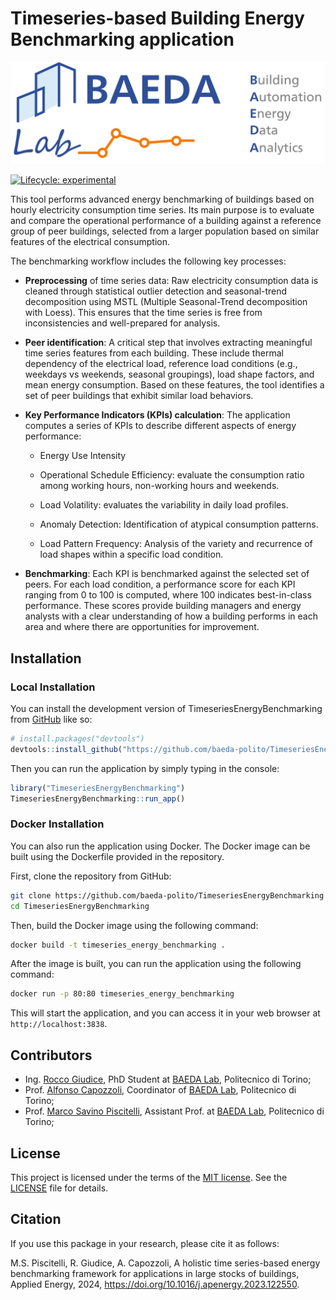 
<!-- README.md is generated from README.Rmd. Please edit that file -->

# Timeseries-based Building Energy Benchmarking application

![](inst/app/www/logo.png)

<!-- badges: start -->

[![Lifecycle:
experimental](https://img.shields.io/badge/lifecycle-experimental-orange.svg)](https://lifecycle.r-lib.org/articles/stages.html#experimental)
<!-- badges: end -->

This tool performs advanced energy benchmarking of buildings based on
hourly electricity consumption time series. Its main purpose is to
evaluate and compare the operational performance of a building against a
reference group of peer buildings, selected from a larger population
based on similar features of the electrical consumption.

The benchmarking workflow includes the following key processes:

- **Preprocessing** of time series data: Raw electricity consumption
  data is cleaned through statistical outlier detection and
  seasonal-trend decomposition using MSTL (Multiple Seasonal-Trend
  decomposition with Loess). This ensures that the time series is free
  from inconsistencies and well-prepared for analysis.

- **Peer identification**: A critical step that involves extracting
  meaningful time series features from each building. These include
  thermal dependency of the electrical load, reference load conditions
  (e.g., weekdays vs weekends, seasonal groupings), load shape factors,
  and mean energy consumption. Based on these features, the tool
  identifies a set of peer buildings that exhibit similar load
  behaviors.

- **Key Performance Indicators (KPIs) calculation**: The application
  computes a series of KPIs to describe different aspects of energy
  performance:

  - Energy Use Intensity

  - Operational Schedule Efficiency: evaluate the consumption ratio
    among working hours, non-working hours and weekends.

  - Load Volatility: evaluates the variability in daily load profiles.

  - Anomaly Detection: Identification of atypical consumption patterns.

  - Load Pattern Frequency: Analysis of the variety and recurrence of
    load shapes within a specific load condition.

- **Benchmarking**: Each KPI is benchmarked against the selected set of
  peers. For each load condition, a performance score for each KPI
  ranging from 0 to 100 is computed, where 100 indicates best-in-class
  performance. These scores provide building managers and energy
  analysts with a clear understanding of how a building performs in each
  area and where there are opportunities for improvement.
 
## Installation

### Local Installation

You can install the development version of TimeseriesEnergyBenchmarking
from [GitHub](https://github.com/) like so:

``` r
# install.packages("devtools")
devtools::install_github("https://github.com/baeda-polito/TimeseriesEnergyBenchmarking")
```

Then you can run the application by simply typing in the console:

``` r
library("TimeseriesEnergyBenchmarking")
TimeseriesEnergyBenchmarking::run_app()
```

### Docker Installation

You can also run the application using Docker. The Docker image can be
built using the Dockerfile provided in the repository.

First, clone the repository from GitHub:

``` bash
git clone https://github.com/baeda-polito/TimeseriesEnergyBenchmarking
cd TimeseriesEnergyBenchmarking
```

Then, build the Docker image using the following command:

``` bash
docker build -t timeseries_energy_benchmarking .
```

After the image is built, you can run the application using the
following command:

``` bash
docker run -p 80:80 timeseries_energy_benchmarking
```

This will start the application, and you can access it in your web
browser at `http://localhost:3838`.

## Contributors

- Ing. [Rocco Giudice](mailto:rocco.giudice@polito.it), PhD Student at
  [BAEDA Lab](http://www.baeda.polito.it/), Politecnico di Torino;
- Prof. [Alfonso Capozzoli](mailto:alfonso.capozzoli@polito.it),
  Coordinator of [BAEDA Lab](http://www.baeda.polito.it/), Politecnico
  di Torino;
- Prof. [Marco Savino Piscitelli](mailto:marco.piscitelli@polito.it),
  Assistant Prof. at [BAEDA Lab](http://www.baeda.polito.it/),
  Politecnico di Torino;

## License

This project is licensed under the terms of the [MIT
license](https://opensource.org/licenses/MIT). See the
[LICENSE](LICENSE) file for details.

## Citation

If you use this package in your research, please cite it as follows:

M.S. Piscitelli, R. Giudice, A. Capozzoli, A holistic time series-based
energy benchmarking framework for applications in large stocks of
buildings, Applied Energy, 2024,
<https://doi.org/10.1016/j.apenergy.2023.122550>.

<!-- You'll still need to render `README.Rmd` regularly, to keep `README.md` up-to-date. `devtools::build_readme()` is handy for this. -->
